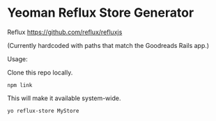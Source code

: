 Yeoman Reflux Store Generator
================================

Reflux https://github.com/reflux/refluxjs

(Currently hardcoded with paths that match the Goodreads Rails app.)

Usage:

Clone this repo locally.

```
npm link
```

This will make it available system-wide.

```
yo reflux-store MyStore
```
